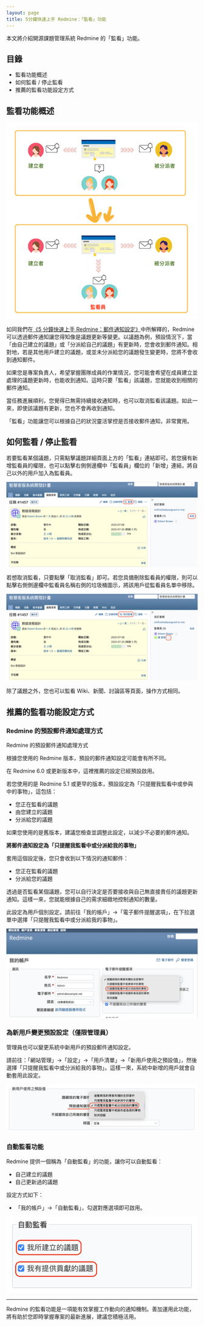```yaml
---
layout: page
title: 5分鐘快速上手 Redmine：「監看」功能
---
```


本文將介紹開源課題管理系統 Redmine 的「監看」功能。

## 目錄

- 監看功能概述
- 如何監看 / 停止監看
- 推薦的監看功能設定方式

## 監看功能概述

![](images/watch-01@2x.png)

如同我們在[《5 分鐘快速上手 Redmine：郵件通知設定》](email-notifications.md)中所解釋的，Redmine 可以透過郵件通知讓您得知像是議題更新等變更。以議題為例，預設情況下，當「由自己建立的議題」或「分派給自己的議題」有更新時，您會收到郵件通知。相對地，若是其他用戶建立的議題，或並未分派給您的議題發生變更時，您將不會收到通知郵件。

如果您是專案負責人，希望掌握團隊成員的作業情況，您可能會希望在成員建立並處理的議題更新時，也能收到通知。這時只要「監看」該議題，您就能收到相關的郵件通知。

當任務進展順利，您覺得已無需持續接收通知時，也可以取消監看該議題。如此一來，即使該議題有更新，您也不會再收到通知。

「監看」功能讓您可以根據自己的狀況靈活掌控是否接收郵件通知，非常實用。

## 如何監看 / 停止監看

若要監看某個議題，只需點擊議題詳細頁面上方的「監看」連結即可。若您擁有新增監看員的權限，也可以點擊右側側邊欄中「監看員」欄位的「新增」連結，將自己以外的用戶加入為監看員。

![](images/watch-02@2x.png)

若想取消監看，只要點擊「取消監看」即可。若您具備刪除監看員的權限，則可以點擊右側側邊欄中監看員名稱右側的垃圾桶圖示，將該用戶從監看員名單中移除。

![](images/watch-03@2x.png)

除了議題之外，您也可以監看 Wiki、新聞、討論區等頁面，操作方式相同。

## 推薦的監看功能設定方式

### Redmine 的預設郵件通知處理方式

Redmine 的預設郵件通知處理方式

根據您使用的 Redmine 版本，預設的郵件通知設定可能會有所不同。

在 Redmine 6.0 或更新版本中，這裡推薦的設定已經預設啟用。

若您使用的是 Redmine 5.1 或更早的版本，預設設定為「只提醒我監看中或參與中的事物」，這包括：

- 您正在監看的議題
- 由您建立的議題
- 分派給您的議題

如果您使用的是舊版本，建議您檢查並調整此設定，以減少不必要的郵件通知。

**將郵件通知設定為「只提醒我監看中或分派給我的事物」**

套用這個設定後，您只會收到以下情況的通知郵件：

- 您正在監看的議題
- 分派給您的議題

透過是否監看某個議題，您可以自行決定是否要接收與自己無直接責任的議題更新通知。這樣一來，您就能根據自己的需求細緻地控制通知的數量。

此設定為用戶個別設定。請前往「我的帳戶」→「電子郵件提醒選項」，在下拉選單中選擇「只提醒我監看中或分派給我的事物」。

![](images/watch-04@2x.png)

### 為新用戶變更預設設定（僅限管理員）

管理員也可以變更系統中新用戶的預設郵件通知設定。

請前往：「網站管理」→「設定」→「用戶清單」→「新用戶使用之預設值」，然後選擇「只提醒我監看中或分派給我的事物」。這樣一來，系統中新增的用戶就會自動套用此設定。

![](images/watch-05@2x.png)

### 自動監看功能

Redmine 提供一個稱為「自動監看」的功能，讓你可以自動監看：

- 自己建立的議題
- 自己更新過的議題

設定方式如下：

- 「我的帳戶」→「自動監看」，勾選對應選項即可啟用。

![](images/watch-06@2x.png)

---

Redmine 的監看功能是一項能有效掌握工作動向的通知機制。善加運用此功能，將有助於您即時掌握專案的最新進展，建議您積極活用。